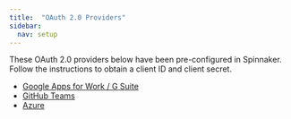 ```yaml
---
title:  "OAuth 2.0 Providers"
sidebar:
  nav: setup
---
```


These OAuth 2.0 providers below have been pre-configured in Spinnaker. Follow the instructions to obtain a client ID 
and client secret.

* [Google Apps for Work / G Suite](./google/)
* [GitHub Teams](./github/)
* [Azure](./azure/)
